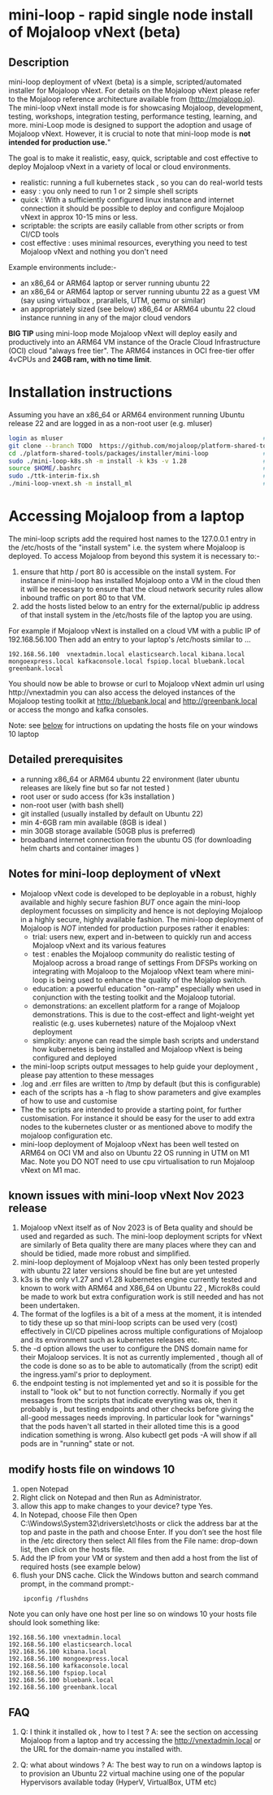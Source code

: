 # mini-loop - rapid single node install of Mojaloop vNext (beta)

## Description
mini-loop deployment of vNext (beta) is a simple, scripted/automated installer for Mojaloop vNext. For details on the Mojaloop vNext please refer to the Mojaloop reference architecture available from (http://mojaloop.io). The mini-loop vNext install mode is for  showcasing Mojaloop, development, testing, workshops, integration testing, performance testing, learning, and more. mini-Loop mode is designed to support the adoption and usage of Mojaloop vNext. However, it is crucial to note that mini-loop mode is **not intended for production use.**"

The goal is to make it realistic, easy, quick, scriptable and cost effective to deploy Mojaloop vNext in a variety of local or cloud environments.
- realistic: running a full kubernetes stack , so you can do real-world tests
- easy : you only need to run 1 or 2 simple shell scripts
- quick : With a sufficiently configured linux instance and internet connection it should be possible to deploy and configure Mojaloop vNext in approx 10-15 mins or less.
- scriptable: the scripts are easily callable from other scripts or from CI/CD tools
- cost effective : uses minimal resources, everything you need to test Mojaloop vNext and nothing you don't need

Example environments include:-
- an x86_64 or ARM64 laptop or server running ubuntu 22
- an x86_64 or ARM64 laptop or server running ubuntu 22 as a guest VM (say using virtualbox , prarallels, UTM, qemu or similar)
- an appropriately sized (see below) x86_64 or ARM64 ubuntu 22 cloud instance running in any of the major cloud vendors

**BIG TIP** using mini-loop mode Mojaloop vNext will deploy easily and productively into an ARM64 VM instance of the Oracle Cloud Infrastructure (OCI) cloud "always free tier". The ARM64 instances in OCI free-tier offer 4vCPUs and **24GB ram, with no time limit**.

# Installation instructions
Assuming you have an x86_64 or ARM64 environment running Ubuntu release 22 and are logged in as a non-root user (e.g. mluser)
```bash
login as mluser                                                       # login as  a non-root user e.g. mluser
git clone --branch TODO  https://github.com/mojaloop/platform-shared-tools.git    # clone vNext repo
cd ./platform-shared-tools/packages/installer/mini-loop               # cd to mini-loop dir
sudo ./mini-loop-k8s.sh -m install -k k3s -v 1.28                     # install and configure k3s v1.28
source $HOME/.bashrc                                                  # or logout/log in again to set env
sudo ./ttk-interim-fix.sh                                             # ** do this on ARM64 ONLY **
./mini-loop-vnext.sh -m install_ml                                    # configure and deploy vNext
```

# Accessing Mojaloop from a laptop
The mini-loop scripts add the required host names to the 127.0.0.1 entry in the /etc/hosts of the "install system" i.e. the system where Mojaloop is deployed.  To access Mojaloop from beyond this system it is necessary to:-
1. ensure that http / port 80 is accessible on the install system.  For instance if mini-loop has installed Mojaloop onto a VM in the cloud then it will be necessary to ensure that the cloud network security rules allow inbound traffic on port 80 to that VM.
2. add the hosts listed below to an entry for the external/public ip address of that install system in the /etc/hosts file of the laptop you are using.

 For example if Mojaloop vNext is installed on a cloud VM with a public IP of 192.168.56.100  Then add an entry to your laptop's /etc/hosts similar to ...
```
192.168.56.100  vnextadmin.local elasticsearch.local kibana.local mongoexpress.local kafkaconsole.local fspiop.local bluebank.local greenbank.local
```
You should now be able to browse or curl to Mojaloop vNext admin url using  http://vnextadmin you can also access the deloyed instances of the Mojaloop testing toolkit at http://bluebank.local and http://greenbank.local or access the mongo and kafka consoles.

Note: see [below](#modify-hosts-file-on-windows-10) for intructions on updating the hosts file on your windows 10 laptop

## Detailed prerequisites
- a running x86_64 or ARM64 ubuntu 22 environment (later ubuntu releases are likely fine but so far not tested )
- root user or sudo access (for k3s installation )
- non-root user (with bash shell)
- git installed (usually installed by default on Ubuntu 22)
- min 4-6GB ram min available  (8GB is ideal )
- min 30GB storage available (50GB plus is preferred)
- broadband internet connection from the ubuntu OS (for downloading helm charts and container images )

## Notes for mini-loop deployment of vNext
- Mojaloop vNext code is developed to be deployable in a robust, highly available and highly secure fashion *BUT* once again the mini-loop deployment focusses on simplicity and hence is not deploying Mojaloop in a highly secure, highly available fashion.  The mini-loop deployment of Mojaloop is *NOT* intended for production purposes rather it enables:
  - trial: users new, expert and in-between to quickly run and access Mojaloop vNext and its various features
  - test : enables the Mojaloop community do realistic testing of Mojaloop across a broad range of settings
           From DFSPs working on integrating with Mojaloop to the Mojaloop vNext team where mini-loop is being used to enhance the quality of the Mojalop switch.
  - education: a powerful education "on-ramp" especially when used in conjunction with the testing toolkit and the Mojaloop tutorial.
  - demonstrations: an excellent platform for a range of Mojaloop demonstrations. This is due to the cost-effect and light-weight yet realistic (e.g. uses kubernetes) nature of the Mojaloop vNext deployment
  - simplicity: anyone can read the simple bash scripts and understand how kubernetes is being installed and Mojaloop vNext is being configured and deployed
- the mini-loop scripts output messages to help guide your deployment , please pay attention to these messages
- .log and .err files are written to /tmp by default (but this is configurable)
- each of the scripts has a -h flag to show parameters and give examples of how to use and customise
- The the scripts are intended to provide a starting point, for further customisation. For instance it should be easy for the user to add extra nodes to the kubernetes cluster or as mentioned above to modify the mojaloop configuration etc.
- mini-loop deployment of Mojaloop vNext has been well tested on  ARM64 on OCI VM and also on Ubuntu 22 OS running in UTM on M1 Mac. Note you DO NOT need to use cpu virtualisation to run Mojaloop vNext on M1 mac.

## known issues with mini-loop vNext Nov 2023 release
1. Mojaloop vNext itself as of Nov 2023 is of Beta quality and should be used and regarded as such. The mini-loop deployment scripts for vNext are similarly of Beta quality there are many places where they can and should be tidied, made more robust and simplified.
2. mini-loop deployment of Mojaloop vNext has only been tested properly with ubuntu 22 later versions should be fine but are yet untested
3. k3s is the only v1.27 and v1.28 kubernetes engine currently tested and known to work with ARM64 and X86_64 on Ubuntu 22 , Microk8s could be made to work but extra configuration work is still needed and has not been undertaken.
4. The format of the logfiles is a bit of a mess at the moment, it is intended to tidy these up so that mini-loop scripts can be used very (cost) effectively in CI/CD pipelines across multiple configurations of Mojaloop and its environment such as kubernetes releases etc.
5. the  -d option allows the user to configure the DNS domain name for their Mojaloop services. It is not as currently implemented , though all of the code is done so as to be able to automatically (from the script) edit the ingress.yaml's  prior to deployment.
6. the endpoint testing is not implemented yet and so it is possible for the install to "look ok" but to not function correctly. Normally if you get messages from the scripts that indicate everyting was ok, then it probably is , but testing endpoints and other checks before giving the all-good messages needs improving. In particular look for "warnings" that the pods haven't all started in their alloted time this is a good indication something is wrong.  Also kubectl get pods -A will show if all pods are in "running" state or not.

## modify hosts file on windows 10
1. open Notepad
2. Right click on Notepad and then Run as Administrator.
3. allow this app to make changes to your device? type Yes.
4. In Notepad, choose File then Open C:\Windows\System32\drivers\etc\hosts or click the address bar at the top and paste in the path and choose Enter.  If you don’t see the host file in the /etc directory then select All files from the File name: drop-down list, then click on the hosts file.
5. Add the IP from your VM or system and then add a host from the list of required hosts (see example below)
6. flush your DNS cache. Click the Windows button and search command prompt, in the command prompt:-
```
    ipconfig /flushdns
```

Note you can only have one host per line so on windows 10 your hosts file should look something like:
```
192.168.56.100 vnextadmin.local
192.168.56.100 elasticsearch.local
192.168.56.100 kibana.local
192.168.56.100 mongoexpress.local
192.168.56.100 kafkaconsole.local
192.168.56.100 fspiop.local
192.168.56.100 bluebank.local
192.168.56.100 greenbank.local
```

## FAQ
1. Q: I think it installed ok , how to I test ?
A: see the section on accessing Mojaloop from a laptop and try accessing the http://vnextadmin.local or the URL for the domain-name you installed with.

2. Q: what about windows ?
A: The best way to run on a windows laptop is to provision an Ubuntu 22 virtual machine using one of the popular Hypervisors available today (HyperV, VirtualBox, UTM etc)

